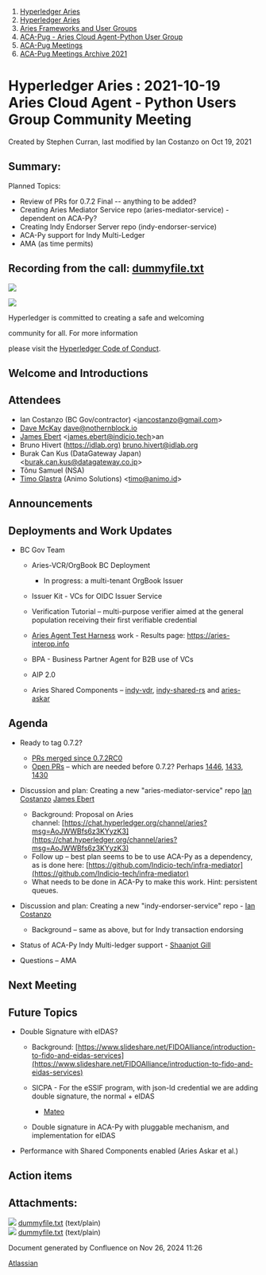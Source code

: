 1. [Hyperledger Aries](index.html)
2. [Hyperledger Aries](Hyperledger-Aries_18481154.html)
3. [Aries Frameworks and User Groups](Aries-Frameworks-and-User-Groups_18481290.html)
4. [ACA-Pug - Aries Cloud Agent-Python User Group](ACA-Pug---Aries-Cloud-Agent-Python-User-Group_18484248.html)
5. [ACA-Pug Meetings](ACA-Pug-Meetings_18484272.html)
6. [ACA-Pug Meetings Archive 2021](ACA-Pug-Meetings-Archive-2021_18514526.html)

# Hyperledger Aries : 2021-10-19 Aries Cloud Agent - Python Users Group Community Meeting

Created by Stephen Curran, last modified by Ian Costanzo on Oct 19, 2021

## Summary:

Planned Topics:

- Review of PRs for 0.7.2 Final -- anything to be added?
- Creating Aries Mediator Service repo (aries-mediator-service) - dependent on ACA-Py?
- Creating Indy Endorser Server repo (indy-endorser-service)
- ACA-Py support for Indy Multi-Ledger
- AMA (as time permits)

## Recording from the call: [dummyfile.txt](#)

![](https://wiki.hyperledger.org/download/attachments/29034696/Antitrustnotice.png?version=1&modificationDate=1581695654000&api=v2)

![](https://wiki.hyperledger.org/download/attachments/2392771/welcome.png?version=2&modificationDate=1572450107000&api=v2)

Hyperledger is committed to creating a safe and welcoming

community for all. For more information

please visit the [Hyperledger Code of Conduct](https://lf-hyperledger.atlassian.net/wiki/display/HYP/Hyperledger+Code+of+Conduct).

## Welcome and Introductions

## Attendees

- Ian Costanzo (BC Gov/contractor) &lt;iancostanzo@gmail.com&gt;
- [Dave McKay](https://lf-hyperledger.atlassian.net/wiki/people/712020:24d508a3-ccfc-476f-b3c7-6b2549b19a23?ref=confluence) [dave@nothernblock.io](mailto:dave@nothernblock.io)
- [James Ebert](https://lf-hyperledger.atlassian.net/wiki/people/557058:1b65ef69-a9c7-4f13-8ac7-eca3c34f5f97?ref=confluence) &lt;[james.ebert@indicio.tech](mailto:james.ebert@indicio.tech)&gt;an
- Bruno Hivert ([https://idlab.org)](https://idlab.org%29) [bruno.hivert@idlab.org](mailto:bruno.hivert@idlab.org)
- Burak Can Kus (DataGateway Japan) &lt;[burak.can.kus@datagateway.co.jp](mailto:burak.can.kus@datagateway.co.jp)&gt;
- Tõnu Samuel (NSA)
- [Timo Glastra](https://lf-hyperledger.atlassian.net/wiki/people/5f64a069a1048d0069073500?ref=confluence) (Animo Solutions) &lt;timo@animo.id&gt;

## Announcements

## Deployments and Work Updates

- BC Gov Team
  
  - Aries-VCR/OrgBook BC Deployment
    
    - In progress: a multi-tenant OrgBook Issuer
  - Issuer Kit - VCs for OIDC Issuer Service
  - Verification Tutorial – multi-purpose verifier aimed at the general population receiving their first verifiable credential
  - [Aries Agent Test Harness](https://github.com/bcgov/aries-agent-test-harness) work - Results page: https://aries-interop.info
  - BPA - Business Partner Agent for B2B use of VCs
  - AIP 2.0
  - Aries Shared Components – [indy-vdr](https://github.com/hyperledger/indy-vdr), [indy-shared-rs](https://github.com/hyperledger/indy-shared-rs) and [aries-askar](https://github.com/hyperledger/aries-askar)

## Agenda

- Ready to tag 0.7.2?
  
  - [PRs merged since 0.7.2RC0](https://github.com/hyperledger/aries-cloudagent-python/pulls?q=is%3Apr%20is%3Aclosed%20is%3Amerged%20updated%3A%3E%3D2021-10-05)
  - [Open PRs](https://github.com/hyperledger/aries-cloudagent-python/pulls) – which are needed before 0.7.2? Perhaps [1446](https://github.com/hyperledger/aries-cloudagent-python/pull/1446), [1433](https://github.com/hyperledger/aries-cloudagent-python/pull/1433), [1430](https://github.com/hyperledger/aries-cloudagent-python/pull/1430)
- Discussion and plan: Creating a new "aries-mediator-service" repo [Ian Costanzo](https://lf-hyperledger.atlassian.net/wiki/people/5a90a1b054c8ff39bc246426?ref=confluence) [James Ebert](https://lf-hyperledger.atlassian.net/wiki/people/557058:1b65ef69-a9c7-4f13-8ac7-eca3c34f5f97?ref=confluence)
  
  - Background: Proposal on Aries channel: [https://chat.hyperledger.org/channel/aries?msg=AoJWWBfs6z3KYyzK3](https://chat.hyperledger.org/channel/aries?msg=AoJWWBfs6z3KYyzK3)
  - Follow up – best plan seems to be to use ACA-Py as a dependency, as is done here: [https://github.com/Indicio-tech/infra-mediator](https://github.com/Indicio-tech/infra-mediator)
  - What needs to be done in ACA-Py to make this work. Hint: persistent queues.
- Discussion and plan: Creating a new "indy-endorser-service" repo - [Ian Costanzo](https://lf-hyperledger.atlassian.net/wiki/people/5a90a1b054c8ff39bc246426?ref=confluence)
  
  - Background – same as above, but for Indy transaction endorsing
- Status of ACA-Py Indy Multi-ledger support - [Shaanjot Gill](https://lf-hyperledger.atlassian.net/wiki/people/712020:ef425cae-d196-44a6-b7e8-c21e4470d0d3?ref=confluence)
- Questions – AMA

## Next Meeting

## Future Topics

- Double Signature with eIDAS?
  
  - Background: [https://www.slideshare.net/FIDOAlliance/introduction-to-fido-and-eidas-services](https://www.slideshare.net/FIDOAlliance/introduction-to-fido-and-eidas-services)
  - SICPA - For the eSSIF program, with json-ld credential we are adding double signature, the normal + eIDAS
    
    - [Mateo](https://lf-hyperledger.atlassian.net/wiki/people/557058:46dd489d-ef95-4225-b625-9e0bf11b4704?ref=confluence)
  - Double signature in ACA-Py with pluggable mechanism, and implementation for eIDAS
- Performance with Shared Components enabled (Aries Askar et al.)

## Action items

## Attachments:

![](images/icons/bullet_blue.gif) [dummyfile.txt](attachments/18494312/18515627.txt) (text/plain)  
![](images/icons/bullet_blue.gif) [dummyfile.txt](attachments/18494312/18515615.txt) (text/plain)

Document generated by Confluence on Nov 26, 2024 11:26

[Atlassian](http://www.atlassian.com/)

